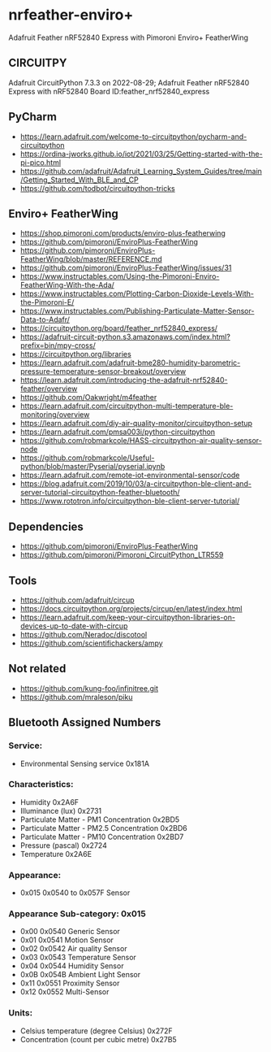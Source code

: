 # nrfeather-enviro+
Adafruit Feather nRF52840 Express with Pimoroni Enviro+ FeatherWing

## CIRCUITPY
Adafruit CircuitPython 7.3.3 on 2022-08-29; Adafruit Feather nRF52840 Express with nRF52840
Board ID:feather_nrf52840_express

## PyCharm
* https://learn.adafruit.com/welcome-to-circuitpython/pycharm-and-circuitpython
* https://ordina-jworks.github.io/iot/2021/03/25/Getting-started-with-the-pi-pico.html
* https://github.com/adafruit/Adafruit_Learning_System_Guides/tree/main/Getting_Started_With_BLE_and_CP
* https://github.com/todbot/circuitpython-tricks

## Enviro+ FeatherWing
* https://shop.pimoroni.com/products/enviro-plus-featherwing
* https://github.com/pimoroni/EnviroPlus-FeatherWing
* https://github.com/pimoroni/EnviroPlus-FeatherWing/blob/master/REFERENCE.md
* https://github.com/pimoroni/EnviroPlus-FeatherWing/issues/31
* https://www.instructables.com/Using-the-Pimoroni-Enviro-FeatherWing-With-the-Ada/
* https://www.instructables.com/Plotting-Carbon-Dioxide-Levels-With-the-Pimoroni-E/
* https://www.instructables.com/Publishing-Particulate-Matter-Sensor-Data-to-Adafr/
* https://circuitpython.org/board/feather_nrf52840_express/
* https://adafruit-circuit-python.s3.amazonaws.com/index.html?prefix=bin/mpy-cross/
* https://circuitpython.org/libraries
* https://learn.adafruit.com/adafruit-bme280-humidity-barometric-pressure-temperature-sensor-breakout/overview
* https://learn.adafruit.com/introducing-the-adafruit-nrf52840-feather/overview
* https://github.com/Oakwright/m4feather
* https://learn.adafruit.com/circuitpython-multi-temperature-ble-monitoring/overview
* https://learn.adafruit.com/diy-air-quality-monitor/circuitpython-setup
* https://learn.adafruit.com/pmsa003i/python-circuitpython
* https://github.com/robmarkcole/HASS-circuitpython-air-quality-sensor-node
* https://github.com/robmarkcole/Useful-python/blob/master/Pyserial/pyserial.ipynb
* https://learn.adafruit.com/remote-iot-environmental-sensor/code
* https://blog.adafruit.com/2019/10/03/a-circuitpython-ble-client-and-server-tutorial-circuitpython-feather-bluetooth/
* https://www.rototron.info/circuitpython-ble-client-server-tutorial/

## Dependencies
* https://github.com/pimoroni/EnviroPlus-FeatherWing
* https://github.com/pimoroni/Pimoroni_CircuitPython_LTR559

## Tools
* https://github.com/adafruit/circup
* https://docs.circuitpython.org/projects/circup/en/latest/index.html
* https://learn.adafruit.com/keep-your-circuitpython-libraries-on-devices-up-to-date-with-circup
* https://github.com/Neradoc/discotool
* https://github.com/scientifichackers/ampy

## Not related
* https://github.com/kung-foo/infinitree.git
* https://github.com/mraleson/piku

## Bluetooth Assigned Numbers
### Service:
* Environmental Sensing service 0x181A

### Characteristics:
* Humidity 0x2A6F
* Illuminance (lux)   0x2731
* Particulate Matter - PM1 Concentration      0x2BD5
* Particulate Matter - PM2.5 Concentration    0x2BD6
* Particulate Matter - PM10 Concentration     0x2BD7
* Pressure (pascal) 0x2724
* Temperature 0x2A6E

### Appearance:
* 0x015 0x0540 to 0x057F Sensor

### Appearance Sub-category: 0x015 
* 0x00 0x0540 Generic Sensor
* 0x01 0x0541 Motion Sensor
* 0x02 0x0542 Air quality Sensor 
* 0x03 0x0543 Temperature Sensor
* 0x04 0x0544 Humidity Sensor
* 0x0B 0x054B Ambient Light Sensor
* 0x11 0x0551 Proximity Sensor
* 0x12 0x0552 Multi-Sensor

### Units:
* Celsius temperature (degree Celsius)    0x272F
* Concentration (count per cubic metre)   0x27B5
 
 




